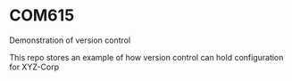 # COM615
Demonstration of version control

This repo stores an example of how version control can hold configuration for XYZ-Corp


